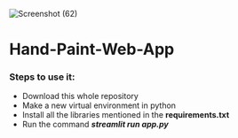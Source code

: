 ![Screenshot (62)](https://user-images.githubusercontent.com/26514224/129318424-a4f0d0a7-aa7a-410a-b0e4-403a3c909deb.png)
# Hand-Paint-Web-App
### Steps to use it:
 * Download this whole repository
 * Make a new virtual environment in python
 * Install all the libraries mentioned in the **requirements.txt** 
 * Run the command ***streamlit run app.py***
